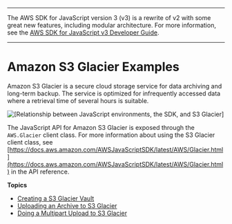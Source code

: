 --------

The AWS SDK for JavaScript version 3 \(v3\) is a rewrite of v2 with some great new features, including modular architecture\. For more information, see the [AWS SDK for JavaScript v3 Developer Guide](https://docs.aws.amazon.com/sdk-for-javascript/v3/developer-guide/welcome.html)\.

--------

# Amazon S3 Glacier Examples<a name="glacier-examples"></a>

Amazon S3 Glacier is a secure cloud storage service for data archiving and long\-term backup\. The service is optimized for infrequently accessed data where a retrieval time of several hours is suitable\.

![\[Relationship between JavaScript environments, the SDK, and S3 Glacier\]](http://docs.aws.amazon.com/sdk-for-javascript/v2/developer-guide/images/code-samples-glacier.png)

The JavaScript API for Amazon S3 Glacier is exposed through the `AWS.Glacier` client class\. For more information about using the S3 Glacier client class, see [https://docs.aws.amazon.com/AWSJavaScriptSDK/latest/AWS/Glacier.html](https://docs.aws.amazon.com/AWSJavaScriptSDK/latest/AWS/Glacier.html) in the API reference\.

**Topics**
+ [Creating a S3 Glacier Vault](glacier-example-creating-a-vault.md)
+ [Uploading an Archive to S3 Glacier](glacier-example-uploadrchive.md)
+ [Doing a Multipart Upload to S3 Glacier](glacier-example-multipart-upload.md)